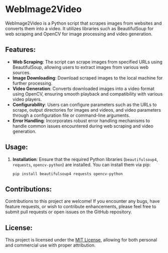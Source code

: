 
# WebImage2Video

WebImage2Video is a Python script that scrapes images from websites and converts them into a video. It utilizes libraries such as BeautifulSoup for web scraping and OpenCV for image processing and video generation.

## Features:

- **Web Scraping**: The script can scrape images from specified URLs using BeautifulSoup, allowing users to extract images from various web sources.
- **Image Downloading**: Download scraped images to the local machine for further processing.
- **Video Generation**: Converts downloaded images into a video format using OpenCV, ensuring smooth playback and compatibility with various video players.
- **Configurability**: Users can configure parameters such as the URLs to scrape, output directories for images and videos, and video parameters through a configuration file or command-line arguments.
- **Error Handling**: Incorporates robust error handling mechanisms to handle common issues encountered during web scraping and video generation.

## Usage:

1. **Installation**: Ensure that the required Python libraries (`beautifulsoup4`, `requests`, `opencv-python`) are installed. You can install them via pip:
    ```
    pip install beautifulsoup4 requests opencv-python
    ```

## Contributions:

Contributions to this project are welcome! If you encounter any bugs, have feature requests, or wish to contribute enhancements, please feel free to submit pull requests or open issues on the GitHub repository.

## License:

This project is licensed under the [MIT License](LICENSE), allowing for both personal and commercial use with proper attribution.

